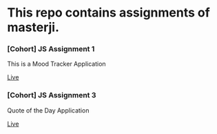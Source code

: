 <h1>This repo contains assignments of masterji.</h1>
<div>
<h3>[Cohort] JS Assignment 1</h3>
  <p>This is a Mood Tracker Application</p>
<a href="https://masterji-liart.vercel.app/">Live</a>
</div>
<div>
<h3>[Cohort] JS Assignment 3</h3>
  <p>Quote of the Day Application</p>
<a href="https://masterji-3tih.vercel.app/">Live</a>
</div>
<div>

